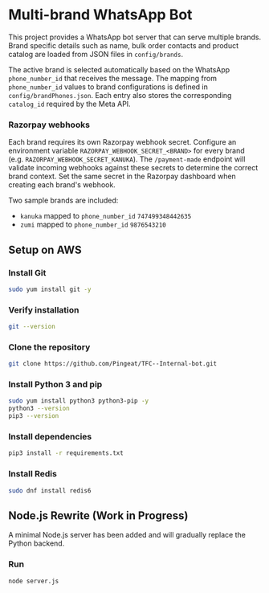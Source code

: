 # Multi-brand WhatsApp Bot

This project provides a WhatsApp bot server that can serve multiple brands.
Brand specific details such as name, bulk order contacts and product catalog
are loaded from JSON files in `config/brands`.

The active brand is selected automatically based on the WhatsApp `phone_number_id`
that receives the message. The mapping from `phone_number_id` values to brand
configurations is defined in `config/brandPhones.json`. Each entry also stores the
corresponding `catalog_id` required by the Meta API.

### Razorpay webhooks

Each brand requires its own Razorpay webhook secret. Configure an environment
variable `RAZORPAY_WEBHOOK_SECRET_<BRAND>` for every brand (e.g.
`RAZORPAY_WEBHOOK_SECRET_KANUKA`). The `/payment-made` endpoint will validate
incoming webhooks against these secrets to determine the correct brand context.
Set the same secret in the Razorpay dashboard when creating each brand's webhook.

Two sample brands are included:

- `kanuka` mapped to `phone_number_id` `747499348442635`
- `zumi` mapped to `phone_number_id` `9876543210`

## Setup on AWS

### Install Git
```bash
sudo yum install git -y
```

### Verify installation
```bash
git --version
```

### Clone the repository
```bash
git clone https://github.com/Pingeat/TFC--Internal-bot.git
```

### Install Python 3 and pip
```bash
sudo yum install python3 python3-pip -y
python3 --version
pip3 --version
```

### Install dependencies
```bash
pip3 install -r requirements.txt
```

### Install Redis
```bash
sudo dnf install redis6
```

## Node.js Rewrite (Work in Progress)
A minimal Node.js server has been added and will gradually replace the Python backend.

### Run
```bash
node server.js
```

